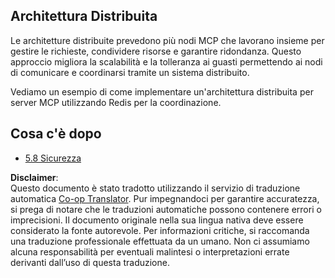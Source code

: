 <!--
CO_OP_TRANSLATOR_METADATA:
{
  "original_hash": "cd973a4e381337c6a3ac2443e7548e63",
  "translation_date": "2025-07-14T02:29:56+00:00",
  "source_file": "05-AdvancedTopics/mcp-scaling/README.md",
  "language_code": "it"
}
-->
## Architettura Distribuita

Le architetture distribuite prevedono più nodi MCP che lavorano insieme per gestire le richieste, condividere risorse e garantire ridondanza. Questo approccio migliora la scalabilità e la tolleranza ai guasti permettendo ai nodi di comunicare e coordinarsi tramite un sistema distribuito.

Vediamo un esempio di come implementare un'architettura distribuita per server MCP utilizzando Redis per la coordinazione.

## Cosa c'è dopo

- [5.8 Sicurezza](../mcp-security/README.md)

**Disclaimer**:  
Questo documento è stato tradotto utilizzando il servizio di traduzione automatica [Co-op Translator](https://github.com/Azure/co-op-translator). Pur impegnandoci per garantire accuratezza, si prega di notare che le traduzioni automatiche possono contenere errori o imprecisioni. Il documento originale nella sua lingua nativa deve essere considerato la fonte autorevole. Per informazioni critiche, si raccomanda una traduzione professionale effettuata da un umano. Non ci assumiamo alcuna responsabilità per eventuali malintesi o interpretazioni errate derivanti dall’uso di questa traduzione.